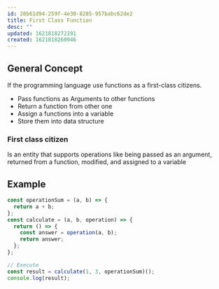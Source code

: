 ```yaml
---
id: 28b61d94-259f-4e30-8285-957babc62de2
title: First Class Function
desc: ""
updated: 1621818272191
created: 1621818260946
---
```


## General Concept

If the programming language use functions as a first-class citizens.

- Pass functions as Arguments to other functions
- Return a function from other one
- Assign a functions into a variable
- Store them into data structure

### First class citizen

Is an entity that supports operations like being passed as an argument, returned from a function, modified, and assigned to a variable

## Example

```javascript
const operationSum = (a, b) => {
  return a + b;
};
const calculate = (a, b, operation) => {
  return () => {
    const answer = operation(a, b);
    return answer;
  };
};

// Execute
const result = calculate(1, 3, operationSum)();
console.log(result);
```
